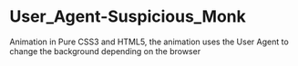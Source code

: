 # User_Agent-Suspicious_Monk
Animation in Pure CSS3 and HTML5, the animation uses the User Agent to change the background depending on the browser
